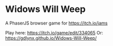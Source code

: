 # Widows Will Weep 
A PhaserJS browser game for https://itch.io/jams 

Play here: https://itch.io/game/edit/334065 
Or: https://gdlynx.github.io/Widows-Will-Weep/ 